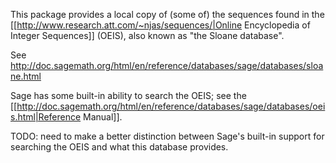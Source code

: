 This package provides a local copy of (some of) the sequences found in the [[http://www.research.att.com/~njas/sequences/|Online Encyclopedia of Integer Sequences]] (OEIS), also known as "the Sloane database".

See http://doc.sagemath.org/html/en/reference/databases/sage/databases/sloane.html

Sage has some built-in ability to search the OEIS; see the [[http://doc.sagemath.org/html/en/reference/databases/sage/databases/oeis.html|Reference Manual]].

TODO: need to make a better distinction between Sage's built-in support for searching the OEIS and what this database provides.
